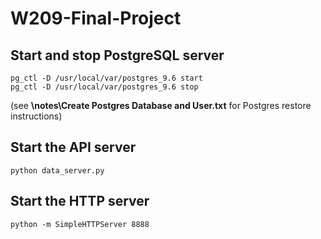 # W209-Final-Project

## Start and stop PostgreSQL server

```
pg_ctl -D /usr/local/var/postgres_9.6 start
pg_ctl -D /usr/local/var/postgres_9.6 stop
```
(see **\notes\Create Postgres Database and User.txt** for Postgres restore instructions)

## Start the API server

```
python data_server.py
```

## Start the HTTP server

```
python -m SimpleHTTPServer 8888

```

